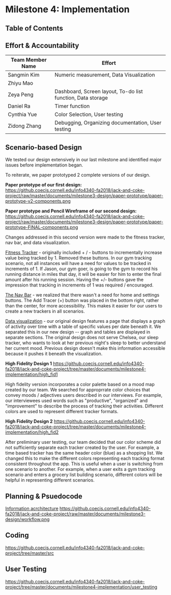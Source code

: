 # Milestone 4: Implementation

## Table of Contents



## Effort & Accountability

| Team Member Name  | Effort |
| ------------- | ------------- |
| Sangmin Kim | Numeric measurement, Data Visualization  |
| Zhiyu Mao  |   |
| Zeya Peng  | Dashboard, Screen layout, To-do list function, Data storage  |
| Daniel Ra  | Timer function  |
| Cynthia Yue  | Color Selection, User testing  |
| Zidong Zhang  | Debugging, Organizing documentation, User testing  |

## Scenario-based Design

We tested our design extensively in our last milestone and identified major issues before implementation began. 

To reiterate, we paper prototyped 2 complete versions of our design. 

**Paper prototype of our first design:** 
https://github.coecis.cornell.edu/info4340-fa2018/jack-and-coke-project/raw/master/documents/milestone3-design/paper-prototype/paper-prototype-v2-components.png 

**Paper prototype and Pencil Wireframe of our second design:**
https://github.coecis.cornell.edu/info4340-fa2018/jack-and-coke-project/raw/master/documents/milestone3-design/paper-prototype/paper-prototype-FINAL-components.png 


Changes addressed in this second version were made to the fitness tracker, nav bar, and data visualization. 

<u>Fitness Tracker</u> - originally included + / - buttons to incrementally increase value being tracked by 1. Removed these buttons. In our gym tracking scenario, not all instances will have a need for values to be tracked in increments of 1. If Jason, our gym goer, is going to the gym to record his running distance in miles that day, it will be easier for him to enter the final amount after his running session. Having the +/- buttons gave the impression that tracking in increments of 1 was required / encouraged. 

<u>The Nav Bar</u> - we realized that there wasn't a need for home and settings buttons. The Add Tracer (+) button was placed in the bottom right, rather than the center, for more accessibility. This makes it easier for our users to create a new trackers in all scenarios. 

<u>Data visualization</u> - our original design features a page that displays a graph of activity over time with a table  of specific values per date beneath it. We separated this in our new design -- graph and tables are displayed in separate sections. The original design does not serve Chelsea, our sleep tracker, who wants to look at her previous night's sleep to better understand her current mood. Previous design doesn't make this information accessible because it pushes it beneath the visualization. 

**High Fidelity Design 1**
https://github.coecis.cornell.edu/info4340-fa2018/jack-and-coke-project/tree/master/documents/milestone4-implementation/high_fid1

High fidelity version incorporates a color palette based on a mood map created by our team. We searched for approprrate color choices that convey moods / adjectives users described in our interviews. For example, our interviewees used words such as "productive", "organized" and "improvement" to describe the process of tracking their activities. Different colors are used to represent different tracker formats. 

**High Fidelity Design 2**
https://github.coecis.cornell.edu/info4340-fa2018/jack-and-coke-project/tree/master/documents/milestone4-implementation/high_fid2

After preliminary user testing, our team decided that our color scheme did not sufficiently separate each tracker created by the user. For example, a time based tracker has the same header color (blue) as a shopping list. We changed this to make the different colors representing each tracking format consistent throughout the app. This is useful when a user is switching from one scenario to another. For example, when a user exits a gym tracking scenario and enters a grocery list building scenario, different colors will be helpful in representing different scenarios. 


## Planning & Psuedocode 
<u>Information acrchitecture</u>
https://github.coecis.cornell.edu/info4340-fa2018/jack-and-coke-project/raw/master/documents/milestone3-design/workflow.png 

## Coding 
https://github.coecis.cornell.edu/info4340-fa2018/jack-and-coke-project/tree/master/src 

## User Testing 
https://github.coecis.cornell.edu/info4340-fa2018/jack-and-coke-project/tree/master/documents/milestone4-implementation/user_testing 



